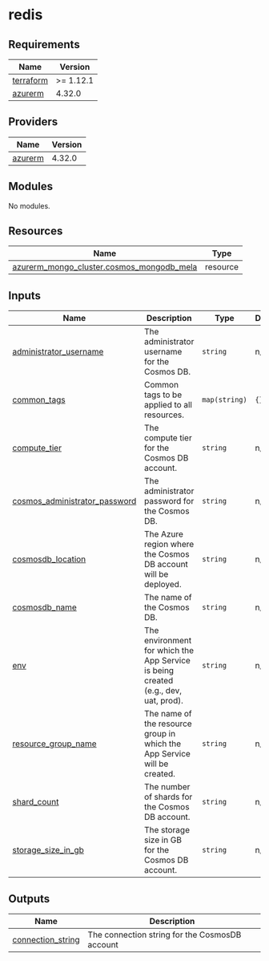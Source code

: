 # redis

<!-- BEGIN_TF_DOCS -->
## Requirements

| Name | Version |
|------|---------|
| <a name="requirement_terraform"></a> [terraform](#requirement\_terraform) | >= 1.12.1 |
| <a name="requirement_azurerm"></a> [azurerm](#requirement\_azurerm) | 4.32.0 |

## Providers

| Name | Version |
|------|---------|
| <a name="provider_azurerm"></a> [azurerm](#provider\_azurerm) | 4.32.0 |

## Modules

No modules.

## Resources

| Name | Type |
|------|------|
| [azurerm_mongo_cluster.cosmos_mongodb_mela](https://registry.terraform.io/providers/hashicorp/azurerm/4.32.0/docs/resources/mongo_cluster) | resource |

## Inputs

| Name | Description | Type | Default | Required |
|------|-------------|------|---------|:--------:|
| <a name="input_administrator_username"></a> [administrator\_username](#input\_administrator\_username) | The administrator username for the Cosmos DB. | `string` | n/a | yes |
| <a name="input_common_tags"></a> [common\_tags](#input\_common\_tags) | Common tags to be applied to all resources. | `map(string)` | `{}` | no |
| <a name="input_compute_tier"></a> [compute\_tier](#input\_compute\_tier) | The compute tier for the Cosmos DB account. | `string` | n/a | yes |
| <a name="input_cosmos_administrator_password"></a> [cosmos\_administrator\_password](#input\_cosmos\_administrator\_password) | The administrator password for the Cosmos DB. | `string` | n/a | yes |
| <a name="input_cosmosdb_location"></a> [cosmosdb\_location](#input\_cosmosdb\_location) | The Azure region where the Cosmos DB account will be deployed. | `string` | n/a | yes |
| <a name="input_cosmosdb_name"></a> [cosmosdb\_name](#input\_cosmosdb\_name) | The name of the Cosmos DB. | `string` | n/a | yes |
| <a name="input_env"></a> [env](#input\_env) | The environment for which the App Service is being created (e.g., dev, uat, prod). | `string` | n/a | yes |
| <a name="input_resource_group_name"></a> [resource\_group\_name](#input\_resource\_group\_name) | The name of the resource group in which the App Service will be created. | `string` | n/a | yes |
| <a name="input_shard_count"></a> [shard\_count](#input\_shard\_count) | The number of shards for the Cosmos DB account. | `string` | n/a | yes |
| <a name="input_storage_size_in_gb"></a> [storage\_size\_in\_gb](#input\_storage\_size\_in\_gb) | The storage size in GB for the Cosmos DB account. | `string` | n/a | yes |

## Outputs

| Name | Description |
|------|-------------|
| <a name="output_connection_string"></a> [connection\_string](#output\_connection\_string) | The connection string for the CosmosDB account |
<!-- END_TF_DOCS -->
